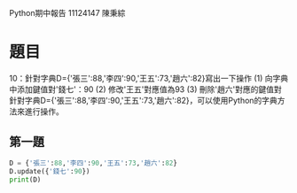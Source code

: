 Python期中報告 11124147 陳秉綜

# 題目
10：針對字典D={'張三':88,'李四':90,'王五':73,'趙六':82}寫出一下操作
(1) 向字典中添加鍵值對'錢七'：90
(2) 修改'王五'對應值為93
(3) 刪除'趙六'對應的鍵值對
針對字典D={'張三':88,'李四':90,'王五':73,'趙六':82}，可以使用Python的字典方法來進行操作。

## 第一題

```python
D = {'張三':88,'李四':90,'王五':73,'趙六':82}
D.update({'錢七':90})
print(D)

